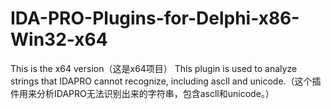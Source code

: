 # IDA-PRO-Plugins-for-Delphi-x86-Win32-x64
This is the x64 version（这是x64项目）
This plugin is used to analyze strings that IDAPRO cannot recognize, including ascll and unicode.（这个插件用来分析IDAPRO无法识别出来的字符串，包含ascll和unicode。）
